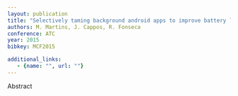 ```yaml
---
layout: publication
title: "Selectively taming background android apps to improve battery lifetime"
authors: M. Martins, J. Cappos, R. Fonseca
conference: ATC
year: 2015
bibkey: MCF2015

additional_links:
   - {name: "", url: ""}
---
```

Abstract
